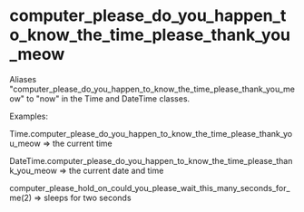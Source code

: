 computer_please_do_you_happen_to_know_the_time_please_thank_you_meow
==========

Aliases "computer_please_do_you_happen_to_know_the_time_please_thank_you_meow" to "now" in the Time and DateTime classes.


Examples:

Time.computer_please_do_you_happen_to_know_the_time_please_thank_you_meow => the current time

DateTime.computer_please_do_you_happen_to_know_the_time_please_thank_you_meow => the current date and time

computer_please_hold_on_could_you_please_wait_this_many_seconds_for_me(2) => sleeps for two seconds
